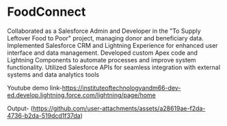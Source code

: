 # FoodConnect
Collaborated as a Salesforce Admin and Developer in the "To Supply Leftover Food to Poor" project, managing donor and beneficiary data. 
Implemented Salesforce CRM and Lightning Experience for enhanced user interface and data management.
Developed custom Apex code and Lightning Components to automate processes and improve system functionality.
Utilized Salesforce APIs for seamless integration with external systems and data analytics tools


Youtube demo link-https://instituteoftechnologyandm66-dev-ed.develop.lightning.force.com/lightning/page/home

Output- (https://github.com/user-attachments/assets/a28619ae-f2da-4736-b2da-519dcd1f37da)
